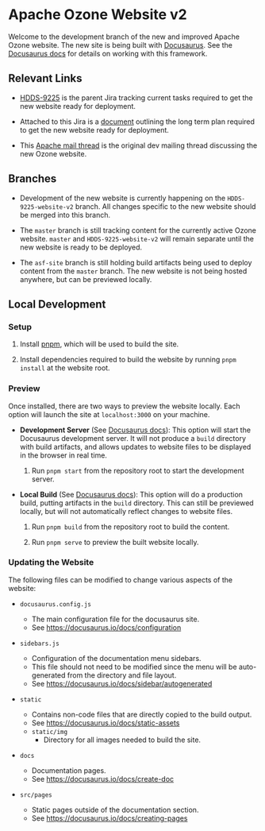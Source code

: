 <!--
 Licensed under the Apache License, Version 2.0 (the "License");
 you may not use this file except in compliance with the License.
 You may obtain a copy of the License at

   http://www.apache.org/licenses/LICENSE-2.0

 Unless required by applicable law or agreed to in writing, software
 distributed under the License is distributed on an "AS IS" BASIS,
 WITHOUT WARRANTIES OR CONDITIONS OF ANY KIND, either express or implied.
 See the License for the specific language governing permissions and
 limitations under the License. See accompanying LICENSE file.
-->

# Apache Ozone Website v2

Welcome to the development branch of the new and improved Apache Ozone website. The new site is being built with [Docusaurus](https://docusaurus.io/). See the [Docusaurus docs](https://docusaurus.io/docs) for details on working with this framework.

## Relevant Links

- [HDDS-9225](https://issues.apache.org/jira/browse/HDDS-9225) is the parent Jira tracking current tasks required to get the new website ready for deployment.

- Attached to this Jira is a [document](https://issues.apache.org/jira/secure/attachment/13062569/Improving%20the%20Apache%20Ozone%20Website.pdf) outlining the long term plan required to get the new website ready for deployment.

- This [Apache mail thread](https://lists.apache.org/thread/fooxgc81cbglpl8kcfxr5mfgm9qrf5v1) is the original dev mailing thread discussing the new Ozone website.

## Branches

- Development of the new website is currently happening on the `HDDS-9225-website-v2` branch. All changes specific to the new website should be merged into this branch.

- The `master` branch is still tracking content for the currently active Ozone website. `master` and `HDDS-9225-website-v2` will remain separate until the new website is ready to be deployed.

- The `asf-site` branch is still holding build artifacts being used to deploy content from the `master` branch. The new website is not being hosted anywhere, but can be previewed locally.

## Local Development

### Setup

1. Install [pnpm](https://pnpm.io/installation), which will be used to build the site.

2. Install dependencies required to build the website by running `pnpm install` at the website root.

### Preview

Once installed, there are two ways to preview the website locally. Each option will launch the site at `localhost:3000` on your machine.

- **Development Server** (See [Docusaurus docs](https://docusaurus.io/docs/installation#running-the-development-server)): This option will start the Docusaurus development server. It will not produce a `build` directory with build artifacts, and allows updates to website files to be displayed in the browser in real time.

  1. Run `pnpm start` from the repository root to start the development server.

- **Local Build** (See [Docusaurus docs](https://docusaurus.io/docs/installation#build)): This option will do a production build, putting artifacts in the `build` directory. This can still be previewed locally, but will not automatically reflect changes to website files.

  1. Run `pnpm build` from the repository root to build the content.

  2. Run `pnpm serve` to preview the built website locally.

### Updating the Website

The following files can be modified to change various aspects of the website:

- `docusaurus.config.js`
  - The main configuration file for the docusaurus site.
  - See https://docusaurus.io/docs/configuration

- `sidebars.js`
  - Configuration of the documentation menu sidebars.
  - This file should not need to be modified since the menu will be auto-generated from the directory and file layout.
  - See https://docusaurus.io/docs/sidebar/autogenerated

- `static`
  - Contains non-code files that are directly copied to the build output.
  - See https://docusaurus.io/docs/static-assets
  - `static/img`
    - Directory for all images needed to build the site.

- `docs`
  - Documentation pages.
  - See https://docusaurus.io/docs/create-doc

- `src/pages`
  - Static pages outside of the documentation section.
  - See https://docusaurus.io/docs/creating-pages
